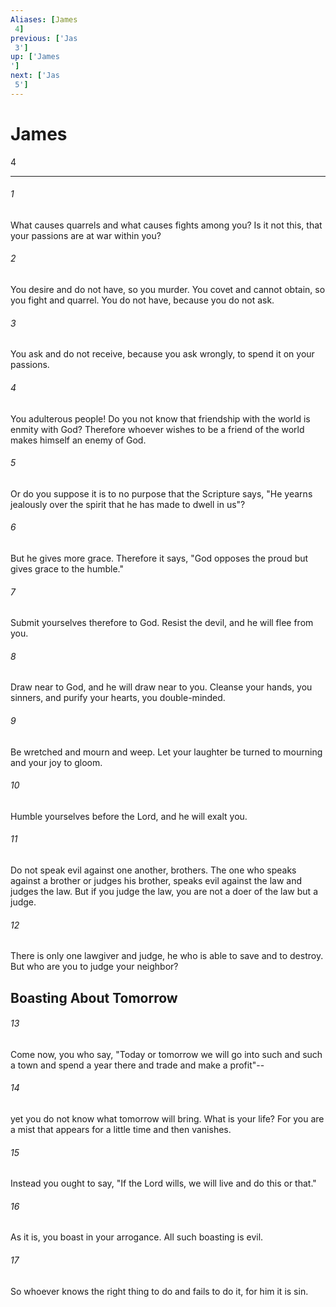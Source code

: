```yaml
---
Aliases: [James 4]
previous: ['Jas 3']
up: ['James']
next: ['Jas 5']
---
```

# James 4

***
 

###### 1 
What causes quarrels and what causes fights among you? Is it not this, that your passions are at war within you?  

###### 2 
You desire and do not have, so you murder. You covet and cannot obtain, so you fight and quarrel. You do not have, because you do not ask.  

###### 3 
You ask and do not receive, because you ask wrongly, to spend it on your passions.  

###### 4 
You adulterous people! Do you not know that friendship with the world is enmity with God? Therefore whoever wishes to be a friend of the world makes himself an enemy of God.  

###### 5 
Or do you suppose it is to no purpose that the Scripture says, "He yearns jealously over the spirit that he has made to dwell in us"?  

###### 6 
But he gives more grace. Therefore it says, "God opposes the proud but gives grace to the humble."  

###### 7 
Submit yourselves therefore to God. Resist the devil, and he will flee from you.  

###### 8 
Draw near to God, and he will draw near to you. Cleanse your hands, you sinners, and purify your hearts, you double-minded.  

###### 9 
Be wretched and mourn and weep. Let your laughter be turned to mourning and your joy to gloom.  

###### 10 
Humble yourselves before the Lord, and he will exalt you.  

###### 11 
Do not speak evil against one another, brothers. The one who speaks against a brother or judges his brother, speaks evil against the law and judges the law. But if you judge the law, you are not a doer of the law but a judge.  

###### 12 
There is only one lawgiver and judge, he who is able to save and to destroy. But who are you to judge your neighbor?  ## Boasting About Tomorrow  

###### 13 
Come now, you who say, "Today or tomorrow we will go into such and such a town and spend a year there and trade and make a profit"--  

###### 14 
yet you do not know what tomorrow will bring. What is your life? For you are a mist that appears for a little time and then vanishes.  

###### 15 
Instead you ought to say, "If the Lord wills, we will live and do this or that."  

###### 16 
As it is, you boast in your arrogance. All such boasting is evil.  

###### 17 
So whoever knows the right thing to do and fails to do it, for him it is sin.
